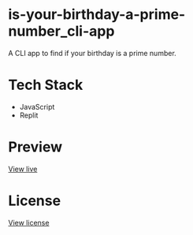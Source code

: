 # is-your-birthday-a-prime-number_cli-app

A CLI app to find if your birthday is a prime number.

# Tech Stack

* JavaScript
* Replit

# Preview

[View live](https://replit.com/@gautamBm/Is-your-birth-day-a-prime-number?embed=1&output=1)

# License

[View license](https://github.com/gautam-balamurali/is-your-birthday-a-prime-number_cli-app/blob/main/LICENSE.md)
